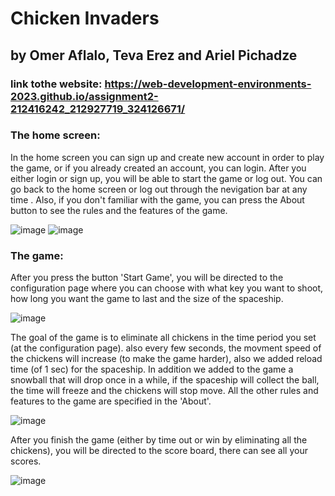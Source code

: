 # Chicken Invaders
## by Omer Aflalo, Teva Erez and Ariel Pichadze
### link tothe website: https://web-development-environments-2023.github.io/assignment2-212416242_212927719_324126671/
### The home screen:
In the home screen you can sign up and create new account in order to play the game, or if you already created an account, you can login.
After you either login or sign up, you will be able to start the game or log out.
You can go back to the home screen or log out through the nevigation bar at any time .
Also, if you don't familiar with the game, you can press the About button to see the rules and the features of the game.

![image](https://user-images.githubusercontent.com/55681373/235375754-6a1156b7-389d-4c03-b426-6f718feb3918.png)
![image](https://user-images.githubusercontent.com/55681373/235375795-9f8229e7-499b-4624-b12c-53efb356528e.png)

### The game:
After you press the button 'Start Game', you will be directed to the configuration page where you can choose with what key you want to shoot, how long you want the game to last and the size of the spaceship.

![image](https://user-images.githubusercontent.com/55681373/235376085-cacffcf4-6fde-42fa-8149-20ccdd92f905.png)

The goal of the game is to eliminate all chickens in the time period you set (at the configuration page). also every few seconds, the movment speed of the chickens will increase (to make the game harder), also we added reload time (of 1 sec) for the spaceship.
In addition we added to the game a snowball that will drop once in a while, if the spaceship will collect the ball, the time will freeze and the chickens will stop move.
All the other rules and features to the game are specified in the 'About'.

![image](https://user-images.githubusercontent.com/55681373/235376548-8897f74e-b7c6-458a-8e5e-4bc9f4ad8cb3.png)

After you finish the game (either by time out or win by eliminating all the chickens), you will be directed to the score board, there can see all your scores.

![image](https://user-images.githubusercontent.com/55681373/235377245-f1e395aa-b429-4834-aceb-9a5ee403e893.png)
